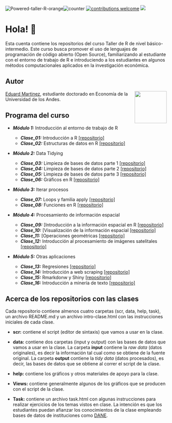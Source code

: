 ![Powered-taller-R-orange](https://img.shields.io/badge/Powered_by-Taller_R-blue?logo=R)![counter](https://enoj5nxaomlx2al.m.pipedream.net) [![contributions welcome](https://img.shields.io/badge/contributions-welcome-brightgreen.svg?style=flat)](https://github.com/taller-R/readme/issues) ![](https://img.shields.io/github/followers/taller-R?style=social)

<!-- https://www.geeksforgeeks.org/how-to-add-a-readme-to-your-github-profile/ -->

# Hola! :wave:

Esta cuenta contiene los repositorios del curso Taller de R de nivel básico-intermedio. Este curso busca promover el uso de lenguajes de programación de código abierto (Open Source), familiarizando al estudiante con el entorno de trabajo de R e introduciendo a los estudiantes en algunos métodos computacionales aplicados en la investigación económica. 

## Autor

<img src="https://avatars2.githubusercontent.com/u/24576122?s=400&u=8092eac7857baab63d2e0c7243e473463b082b1a&v=4" align="right" width=100 height=100 alt="" />

[Eduard Martinez](https://eduard-martinez.github.io), estudiante doctorado en Economía de la Universidad de los Andes.

## Programa del curso

* ***Módulo 1:*** Introducción al entorno de trabajo de R

  + ***Clase_01:*** Introducción a R [[repositorio]](https://github.com/taller-R/clase_1)
  + ***Clase_02:*** Estructuras de datos en R [[repositorio]](https://github.com/taller-R/clase_2)
    
* ***Módulo 2:*** Data Tidying 

  + ***Clase_03:*** Limpieza de bases de datos parte 1 [[repositorio]](https://github.com/taller-R/clase_3)
  + ***Clase_04:*** Limpieza de bases de datos parte 2 [[repositorio]](https://github.com/taller-R/clase_4)
  + ***Clase_05:*** Limpieza de bases de datos parte 3 [[repositorio]](https://github.com/taller-R/clase_5)
  + ***Clase_06:*** Gráficos en R [[repositorio]](https://github.com/taller-R/Clase_6)
   
* ***Módulo 3:*** Iterar procesos

  + ***Clase_07:*** Loops y familia apply [[repositorio]](https://github.com/taller-R/clase_7)
  + ***Clase_08:*** Funciones en R [[repositorio]](https://github.com/taller-R/clase_8)
     
* ***Módulo 4:*** Procesamiento de información espacial
    
  + ***Clase_09:*** [Introducción a la información espacial en R [[repositorio]](https://github.com/taller-R/clase_9)
  + ***Clase_10:*** [Visualización de la información espacial [[repositorio]](https://github.com/taller-R/clase_10)
  + ***Clase_11:*** [Operaciones geométricas [[repositorio]](https://github.com/taller-R/clase_11)
  + ***Clase_12:*** Introducción al procesamiento de imágenes satelitales [[repositorio]](https://github.com/taller-R/clase_12)
   
* ***Módulo 5:***  Otras aplicaciones
     
  + ***Clase_13:*** Regresiones [[repositorio]](https://github.com/taller-R/clase_13)
  + ***Clase_14:*** Introducción a web scraping [[repositorio]](https://github.com/taller-R/clase_14)
  + ***Clase_15:*** Rmarkdonw y Shiny [[repositorio]](https://github.com/taller-R/clase_15)
  + ***Clase_16:*** Introducción a minería de texto [[repositorio]](https://github.com/taller-R/clase_16)

## Acerca de los repositorios con las clases

Cada repositorio contiene almenos cuatro carpetas (scr, data, help, task), un archivo README.md y un archivo intro-clase.html con las instrucciones iniciales de cada clase.

* **scr:** contiene el script (editor de sintaxis) que vamos a usar en la clase.

* **data:** contiene dos carpetas (input y output) con las bases de datos que vamos a usar en la clase. La carpeta **input** contiene la *raw data* (datos originales), es decir la información tal cual como se obtiene de la fuente original. La carpeta **output** contiene la *tidy data* (datos procesados), es decir, las bases de datos que se obtiene al correr el script de la clase.

* **help:** contiene los gráficos y otros materiales de apoyo para la clase.

* **Views:** contiene generalmente algunos de los gráficos que se producen con el script de la clase.

* **Task:**  contiene un archivo task.html con algunas instrucciones para realizar ejercicios de los temas vistos en clase. La intención es que los estudiantes puedan afianzar los conocimientos de la clase empleando bases de datos de instituciones como [DANE](https://www.dane.gov.co). 




